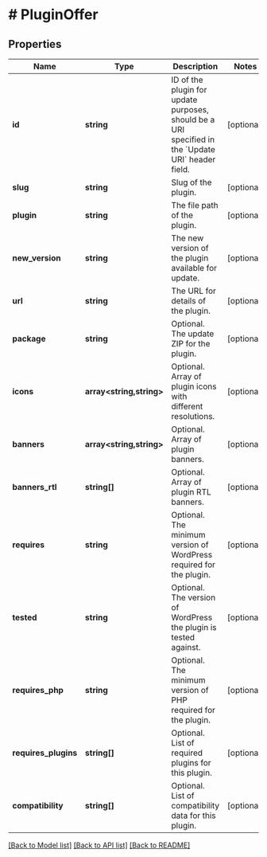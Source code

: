 # # PluginOffer

## Properties

Name | Type | Description | Notes
------------ | ------------- | ------------- | -------------
**id** | **string** | ID of the plugin for update purposes, should be a URI specified in the &#x60;Update URI&#x60; header field. | [optional]
**slug** | **string** | Slug of the plugin. | [optional]
**plugin** | **string** | The file path of the plugin. | [optional]
**new_version** | **string** | The new version of the plugin available for update. | [optional]
**url** | **string** | The URL for details of the plugin. | [optional]
**package** | **string** | Optional. The update ZIP for the plugin. | [optional]
**icons** | **array<string,string>** | Optional. Array of plugin icons with different resolutions. | [optional]
**banners** | **array<string,string>** | Optional. Array of plugin banners. | [optional]
**banners_rtl** | **string[]** | Optional. Array of plugin RTL banners. | [optional]
**requires** | **string** | Optional. The minimum version of WordPress required for the plugin. | [optional]
**tested** | **string** | Optional. The version of WordPress the plugin is tested against. | [optional]
**requires_php** | **string** | Optional. The minimum version of PHP required for the plugin. | [optional]
**requires_plugins** | **string[]** | Optional. List of required plugins for this plugin. | [optional]
**compatibility** | **string[]** | Optional. List of compatibility data for this plugin. | [optional]

[[Back to Model list]](../../README.md#models) [[Back to API list]](../../README.md#endpoints) [[Back to README]](../../README.md)
